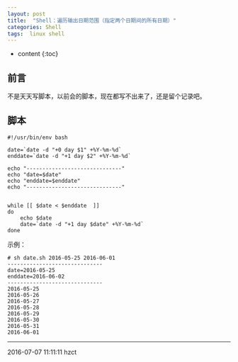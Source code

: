```yaml
---
layout: post
title:  "Shell：遍历输出日期范围（指定两个日期间的所有日期）"
categories: Shell
tags:  linux shell
---
```


* content
{:toc}

## 前言

不是天天写脚本，以前会的脚本，现在都写不出来了，还是留个记录吧。

## 脚本

```
#!/usr/bin/env bash

date=`date -d "+0 day $1" +%Y-%m-%d`
enddate=`date -d "+1 day $2" +%Y-%m-%d`

echo "------------------------------"
echo "date=$date"
echo "enddate=$enddate"
echo "------------------------------"


while [[ $date < $enddate  ]]
do
    echo $date
    date=`date -d "+1 day $date" +%Y-%m-%d`
done
```

示例：

```
# sh date.sh 2016-05-25 2016-06-01
------------------------------
date=2016-05-25
enddate=2016-06-02
------------------------------
2016-05-25
2016-05-26
2016-05-27
2016-05-28
2016-05-29
2016-05-30
2016-05-31
2016-06-01

```



******
2016-07-07 11:11:11 hzct